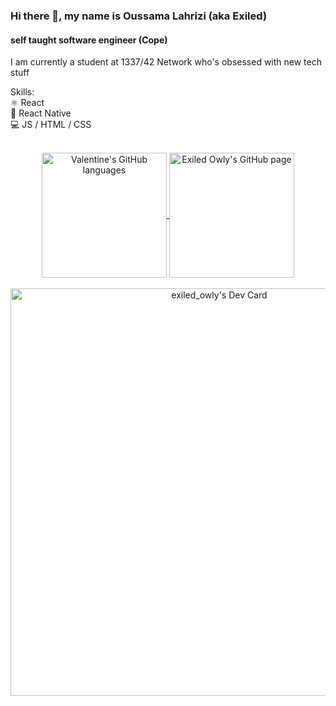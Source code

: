 ### Hi there 👋, my name is Oussama Lahrizi (aka Exiled)
#### self taught software engineer (Cope)
I am currently a student at 1337/42 Network who's obsessed with new tech stuff

Skills: <br>
⚛︎  React <br>
📱 React Native <br>
💻 JS / HTML / CSS <br>


</br>
<div align="center"> 
   <a href="https://github.com/oussamalahrizi" >
     <img align="center" src="https://github-readme-stats.vercel.app/api/top-langs/?username=oussamalahrizi&hide=HTML&langs_count=3&theme=ayu-mirage"" alt="Valentine's GitHub languages" height="200"/>
   </a>
   
   <a href="https://github.com/oussamalahrizi">
       <img align="center" src="https://github-readme-stats.vercel.app/api/?username=oussamalahrizi&theme=ayu-mirage&show_icons=true" alt="Exiled Owly's GitHub page" height="200"/>
   </a>
</div>
<div align="center">
   <br>
       <a href="https://app.daily.dev/exiledowly">
          <img src="https://api.daily.dev/devcards/v2/pwQ0WsU1UEcv3PA7xNDn1.png?r=jit&type=wide" width="652" alt="exiled_owly's Dev Card"/>
       </a>
</div>
